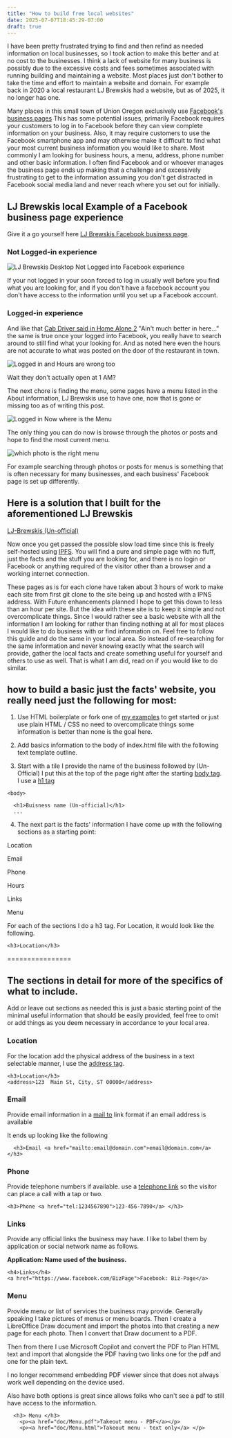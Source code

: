 ```yaml
---
title: "How to build free local websites"
date: 2025-07-07T18:45:29-07:00
draft: true
---
```


I have been pretty frustrated trying to find and then refind as needed information on local businesses, so I took action to make this better and at no cost to the businesses. I think a lack of website for many business is possibly due to the excessive costs and fees sometimes associated with running building and maintaining a website.  Most places just don't bother to take the time and effort to maintain a website and domain. For example back in 2020 a local restaurant LJ Brewskis had a website, but as of 2025, it no longer has one.

Many places in this small town of Union Oregon exclusively use [Facebook's business pages](https://www.facebook.com/business/help/1968057156746246?id=939256796236247) This has some potential issues, primarily Facebook requires your customers to log in to Facebook before they can view complete information on your business. Also, it may require customers to use the Facebook smartphone app and may otherwise make it difficult to find what your most current business information you would like to share. Most commonly I am looking for business hours, a menu, address, phone number and other basic information. I often find Facebook and or whoever manages the business page ends up  making that a challenge and excessively frustrating to get to the information assuming you don't get distracted in Facebook social media land and never reach where you set out for initially. 

## LJ Brewskis local Example of a Facebook business page experience

Give it a go yourself here [LJ Brewskis Facebook business page](https://www.facebook.com/profile.php?id=100063707583500).

### Not Logged-in experience

![LJ Brewskis Desktop Not Logged into Facebook experience ](LJBrewskisFacbookNotLoggedindesktop.png)

If your not logged in your soon forced to log in usually well before you find what you are looking for, and if you don't have a facebook account you don't have access to the information until you set up a Facebook account.

### Logged-in experience

And like that [Cab Driver said in Home Alone 2](https://www.imdb.com/title/tt0104431/characters/nm0865356/) "Ain't much better in here..." the same is true once your logged into Facebook, you really have to search around to still find what your looking for. And as noted here even the hours are not accurate to what was posted on the door of the restaurant in town.


![Logged in and Hours are wrong too](LJBrewskisFacebookLoggedInHoursLookOff.png)

Wait they don't actually open at 1 AM?

The next chore is finding the menu, some pages have a menu listed in the About information, LJ Brewskis use to have one, now that is gone or missing too as of writing this post.

![Logged in Now where is the Menu](LJBrewskisFacebookMenuMissing.png)

The only thing you can do now is browse through the photos or posts and hope to find the most current menu.

![which photo is the right menu](LJFaceBookWhichPhotoIsTheMenuYouWant.png)

For example searching through photos or posts for menus is something that is often necessary for many businesses, and each business' Facebook page is set up differently.


## Here is a solution that I built for the aforementioned LJ Brewskis

[LJ-Brewskis (Un-official)](https://k51qzi5uqu5dlr44wospfhm3h896r5hlml2ctjnf1lvyr9kth119np0gar4sx0.ipns.dweb.link/)

Now once you get passed the possible slow load time since this is freely self-hosted using [IPFS](https://ipfs.tech/). You will find a pure and simple page with no fluff, just the facts and the stuff you are looking for, and there is no login or Facebook or anything required of the visitor other than a browser and a working internet connection. 

 These pages as is for each clone have taken about 3 hours of work to make each site from first git clone to the site being up and hosted with a IPNS address. With Future enhancements planned I hope to get this down to less than an hour per site. But the idea with these site is to keep it simple and not overcomplicate things. Since I would rather see a basic website with all the information I am looking for rather than finding nothing at all for most places I would like to do business with or find information on. Feel free to follow this guide and do the same in your local area. So instead of re-searching for the same information and never knowing exactly what the search will provide, gather the local facts and create something useful for yourself and others to use as well. That is what I am did, read on if you would like to do similar.

## how to build a basic just the facts' website, you really need just the following for most:

1. Use HTML boilerplate or fork one of [my examples](https://github.com/djbrieck?tab=repositories&q=un&type=&language=&sort=) to get started or just use plain HTML / CSS no need to overcomplicate things some information is better than none is the goal here.

2. Add basics information to the body of index.html file with the following text template outline.

3. Start with a tile I provide the name of the business followed by (Un-Official) I put this at the top of the page right after the starting [body tag](https://www.w3schools.com/tags/tag_body.asp). I use a [h1 tag](https://www.w3schools.com/tags/tag_hn.asp)

```
<body>

  <h1>Buisness name (Un-official)</h1>
  ...
```

4. The next part is the facts' information I have come up with the following sections as a starting point:

Location

Email

Phone

Hours

Links

Menu

For each of the sections I do a h3 tag. For Location, it would look like the following.

```
<h3>Location</h3>
```

================

## The sections in detail for more of the specifics of what to include.

Add or leave out sections as needed this is just a basic starting point of the minimal useful information that should be easily provided, feel free to omit or add things as you deem necessary in accordance to your local area.

### Location

For the location add the physical address of the business in a text selectable manner, I use the [address tag](https://www.w3schools.com/tags/tag_address.asp).

```
<h3>Location</h3>
<address>123  Main St, City, ST 00000</address>
```


### Email

Provide email information in a [mail to](https://en.wikipedia.org/wiki/Mailto) link format if an email address is available

It ends up looking like the following 

```
  <h3>Email <a href="mailto:email@domain.com">email@domain.com</a></h3>

```

### Phone 

Provide telephone numbers if available. use a [telephone link](https://www.w3docs.com/snippets/html/how-to-add-telephone-links-with-html.html) so the visitor can place a call with a tap or two.

```
<h3>Phone <a href="tel:1234567890">123-456-7890</a> </h3>
```

### Links

Provide any official links the business may have. I like to label them by application or social network name as follows.

**Application: Name used of the business.**

```
<h4>Links</h4>
<a href="https://www.facebook.com/BizPage">Facebook: Biz-Page</a>
```

### Menu

Provide menu or list of services the business may provide. Generally speaking I take pictures of menus or menu boards. 
Then I create a LibreOffice Draw document and import the photos into that creating a new page for each photo. Then I 
convert that Draw document to a PDF.

Then from there I use Microsoft Copilot and convert the PDF to Plan HTML text and import that alongside the PDF having two 
links one for the pdf and one for the plain text.

I no longer recommend embedding PDF viewer since that does not always work well depending on the device used.

Also have both options is great since allows folks who can't see a pdf to still have access to the information. 

```
  <h3> Menu </h3>
    <p><a href="doc/Menu.pdf">Takeout menu - PDF</a></p>
    <p><a href="doc/Menu.html">Takeout menu - text only</a> </p>
```
